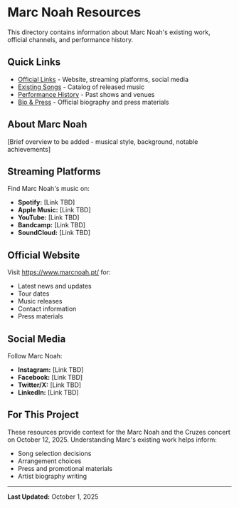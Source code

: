 # Marc Noah Resources

This directory contains information about Marc Noah's existing work, official channels, and performance history.

## Quick Links

- [Official Links](./official-links.md) - Website, streaming platforms, social media
- [Existing Songs](./existing-songs.md) - Catalog of released music
- [Performance History](./performance-history.md) - Past shows and venues
- [Bio & Press](./bio-and-press.md) - Official biography and press materials

## About Marc Noah

[Brief overview to be added - musical style, background, notable achievements]

## Streaming Platforms

Find Marc Noah's music on:
- **Spotify:** [Link TBD]
- **Apple Music:** [Link TBD]
- **YouTube:** [Link TBD]
- **Bandcamp:** [Link TBD]
- **SoundCloud:** [Link TBD]

## Official Website

Visit https://www.marcnoah.pt/ for:
- Latest news and updates
- Tour dates
- Music releases
- Contact information
- Press materials

## Social Media

Follow Marc Noah:
- **Instagram:** [Link TBD]
- **Facebook:** [Link TBD]
- **Twitter/X:** [Link TBD]
- **LinkedIn:** [Link TBD]

## For This Project

These resources provide context for the Marc Noah and the Cruzes concert on October 12, 2025. Understanding Marc's existing work helps inform:
- Song selection decisions
- Arrangement choices
- Press and promotional materials
- Artist biography writing

---

**Last Updated:** October 1, 2025
